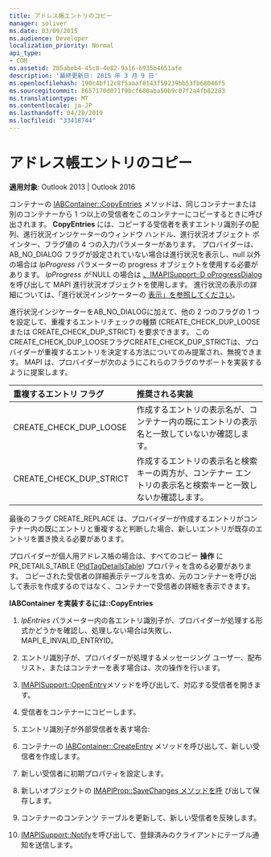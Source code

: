 ```yaml
---
title: アドレス帳エントリのコピー
manager: soliver
ms.date: 03/09/2015
ms.audience: Developer
localization_priority: Normal
api_type:
- COM
ms.assetid: 285abeb4-45c8-4e82-9a16-b935b4651afe
description: '最終更新日: 2015 年 3 月 9 日'
ms.openlocfilehash: 190c4bf12c8f5aaaf8143f59239bb53fb68046f5
ms.sourcegitcommit: 8657170d071f9bcf680aba50b9c07f2a4fb82283
ms.translationtype: MT
ms.contentlocale: ja-JP
ms.lasthandoff: 04/28/2019
ms.locfileid: "33418744"
---
```

# <a name="copying-address-book-entries"></a>アドレス帳エントリのコピー

  
  
**適用対象**: Outlook 2013 | Outlook 2016 
  
コンテナーの [IABContainer::CopyEntries](iabcontainer-copyentries.md) メソッドは、同じコンテナーまたは別のコンテナーから 1 つ以上の受信者をこのコンテナーにコピーするときに呼び出されます。 **CopyEntries** には、コピーする受信者を表すエントリ識別子の配列、進行状況インジケーターのウィンドウ ハンドル、進行状況オブジェクト ポインター、フラグ値の 4 つの入力パラメーターがあります。 プロバイダーは、AB_NO_DIALOG フラグが設定されていない場合は進行状況を表示し、null 以外の場合は  _lpProgress_ パラメーターの progress オブジェクトを使用する必要があります。 _lpProgress が_ NULL の場合は [、IMAPISupport::D oProgressDialog](imapisupport-doprogressdialog.md)を呼び出して MAPI 進行状況オブジェクトを使用します。 進行状況の表示の詳細については、「進行状況インジケーターの [表示」を参照してください](mapi-progress-indicators.md)。
  
進行状況インジケーターをAB_NO_DIALOGに加えて、他の 2 つのフラグの 1 つを設定して、重複するエントリチェックの種類 (CREATE_CHECK_DUP_LOOSE または CREATE_CHECK_DUP_STRICT) を要求できます。 このCREATE_CHECK_DUP_LOOSEフラグCREATE_CHECK_DUP_STRICTは、プロバイダーが重複するエントリを決定する方法についてのみ提案され、無視できます。 MAPI は、プロバイダーが次のようにこれらのフラグのサポートを実装するように提案します。
  
|**重複するエントリ フラグ**|**推奨される実装**|
|:-----|:-----|
|CREATE_CHECK_DUP_LOOSE  <br/> |作成するエントリの表示名が、コンテナー内の既にエントリの表示名と一致していないか確認します。  <br/> |
|CREATE_CHECK_DUP_STRICT  <br/> |作成するエントリの表示名と検索キーの両方が、コンテナー エントリの表示名と検索キーと一致しないか確認します。  <br/> |
   
最後のフラグ CREATE_REPLACE は、プロバイダーが作成するエントリがコンテナー内の既にエントリと重複すると判断した場合、新しいエントリが既存のエントリを置き換える必要があります。 
  
プロバイダーが個人用アドレス帳の場合は、すべてのコピー **操作** に PR_DETAILS_TABLE ([PidTagDetailsTable](pidtagdetailstable-canonical-property.md)) プロパティを含める必要があります。 コピーされた受信者の詳細表示テーブルを含め、元のコンテナーを呼び出して表示を作成するのではなく、コンテナーで受信者の詳細を表示できます。
  
 **IABContainer を実装するには::CopyEntries**
  
1. _lpEntries_ パラメーター内の各エントリ識別子が、プロバイダーが処理する形式かどうかを確認し、処理しない場合は失敗し、MAPI_E_INVALID_ENTRYID。 
    
2. エントリ識別子が、プロバイダーが処理するメッセージング ユーザー、配布リスト、またはコンテナーを表す場合は、次の操作を行います。
    
1. [IMAPISupport::OpenEntry](imapisupport-openentry.md)メソッドを呼び出して、対応する受信者を開きます。 
    
2. 受信者をコンテナーにコピーします。 
    
3. エントリ識別子が外部受信者を表す場合:
    
1. コンテナーの [IABContainer::CreateEntry](iabcontainer-createentry.md) メソッドを呼び出して、新しい受信者を作成します。 
    
2. 新しい受信者に初期プロパティを設定します。
    
4. 新しいオブジェクトの [IMAPIProp::SaveChanges メソッドを呼](imapiprop-savechanges.md) び出して保存します。 
    
5. コンテナーのコンテンツ テーブルを更新して、新しい受信者を反映します。 
    
6. [IMAPISupport::Notify](imapisupport-notify.md)を呼び出して、登録済みのクライアントにテーブル通知を送信します。 
    

